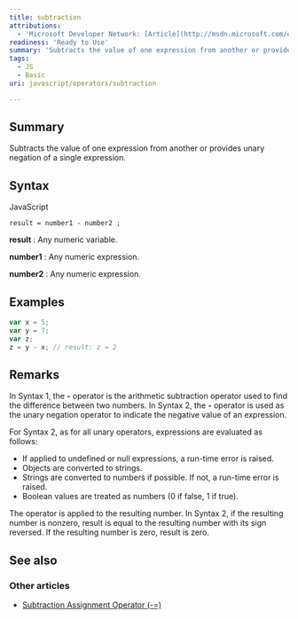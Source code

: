 ```yaml
---
title: subtraction
attributions:
  - 'Microsoft Developer Network: [Article](http://msdn.microsoft.com/en-us/library/ie/9ty8kw3w(v=vs.94).aspx)'
readiness: 'Ready to Use'
summary: 'Subtracts the value of one expression from another or provides unary negation of a single expression.'
tags:
  - JS
  - Basic
uri: javascript/operators/subtraction

---
```

## Summary

Subtracts the value of one expression from another or provides unary negation of a single expression.

## Syntax

<span class="language">JavaScript</span>

    result = number1 - number2 ;

**result**
:   Any numeric variable.

**number1**
:   Any numeric expression.

**number2**
:   Any numeric expression.

## Examples

``` js
var x = 5;
var y = 7;
var z;
z = y - x; // result: z = 2
```

## Remarks

In Syntax 1, the **-** operator is the arithmetic subtraction operator used to find the difference between two numbers. In Syntax 2, the **-** operator is used as the unary negation operator to indicate the negative value of an expression.

For Syntax 2, as for all unary operators, expressions are evaluated as follows:

-   If applied to undefined or null expressions, a run-time error is raised.
-   Objects are converted to strings.
-   Strings are converted to numbers if possible. If not, a run-time error is raised.
-   Boolean values are treated as numbers (0 if false, 1 if true).

The operator is applied to the resulting number. In Syntax 2, if the resulting number is nonzero, result is equal to the resulting number with its sign reversed. If the resulting number is zero, result is zero.

## See also

### Other articles

-   [Subtraction Assignment Operator (-=)](/javascript/operators/subtraction_assignment)

